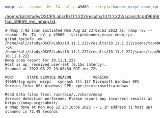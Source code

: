 ```bash
nmap -vv --reason -Pn -T4 -sV -p 49669 --script="banner,msrpc-enum,rpc-grind,rpcinfo" -oN "/home/kali/study/OSCP/Labs/10.11.1.222/results/10.11.1.222/scans/tcp49669/tcp_49669_rpc_nmap.txt" -oX "/home/kali/study/OSCP/Labs/10.11.1.222/results/10.11.1.222/scans/tcp49669/xml/tcp_49669_rpc_nmap.xml" 10.11.1.222
```

[/home/kali/study/OSCP/Labs/10.11.1.222/results/10.11.1.222/scans/tcp49669/tcp_49669_rpc_nmap.txt](file:///home/kali/study/OSCP/Labs/10.11.1.222/results/10.11.1.222/scans/tcp49669/tcp_49669_rpc_nmap.txt):

```
# Nmap 7.92 scan initiated Mon Aug 22 23:08:53 2022 as: nmap -vv --reason -Pn -T4 -sV -p 49669 --script=banner,msrpc-enum,rpc-grind,rpcinfo -oN /home/kali/study/OSCP/Labs/10.11.1.222/results/10.11.1.222/scans/tcp49669/tcp_49669_rpc_nmap.txt -oX /home/kali/study/OSCP/Labs/10.11.1.222/results/10.11.1.222/scans/tcp49669/xml/tcp_49669_rpc_nmap.xml 10.11.1.222
Nmap scan report for 10.11.1.222
Host is up, received user-set (0.15s latency).
Scanned at 2022-08-22 23:08:54 EDT for 72s

PORT      STATE SERVICE REASON          VERSION
49669/tcp open  msrpc   syn-ack ttl 127 Microsoft Windows RPC
Service Info: OS: Windows; CPE: cpe:/o:microsoft:windows

Read data files from: /usr/bin/../share/nmap
Service detection performed. Please report any incorrect results at https://nmap.org/submit/ .
# Nmap done at Mon Aug 22 23:10:06 2022 -- 1 IP address (1 host up) scanned in 72.48 seconds

```
